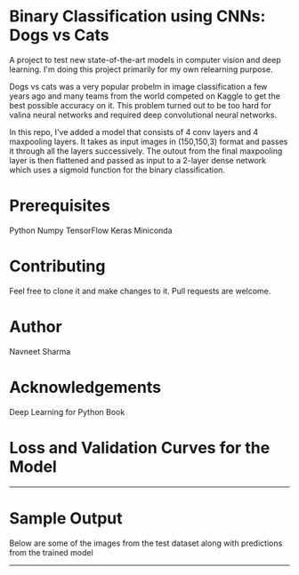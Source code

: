 # Binary Classification using CNNs: Dogs vs Cats

A project to test new state-of-the-art models in computer vision and deep learning. I'm doing this project primarily for my own relearning purpose. 

Dogs vs cats was a very popular probelm in image classification a few years ago and many teams from the world competed on Kaggle to get the best possible accuracy on it. This problem turned out to be too hard for valina neural networks and required deep convolutional neural networks.  

In this repo, I've added a model that consists of 4 conv layers and 4 maxpooling layers. It takes as input images in (150,150,3) format and passes it through all the layers successively. The outout from the final maxpooling layer is then flattened and passed as input to a 2-layer dense network which uses a sigmoid function for the binary classification. 

# Prerequisites

Python 
Numpy
TensorFlow
Keras
Miniconda

# Contributing

Feel free to clone it and make changes to it. Pull requests are welcome.

# Author

Navneet Sharma

# Acknowledgements

Deep Learning for Python Book

# Loss and Validation Curves for the Model

------

# Sample Output 

Below are some of the images from the test dataset along with predictions from the trained model

------
